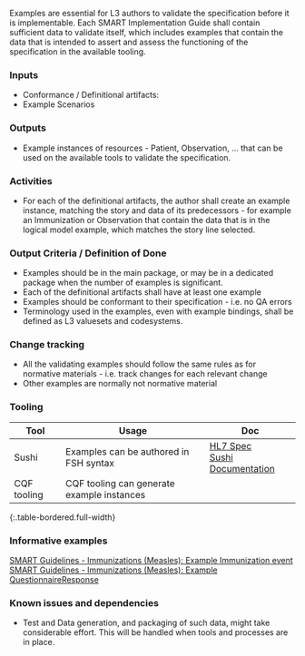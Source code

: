 Examples are essential for L3 authors to validate the specification before it is implementable.
Each SMART Implementation Guide shall contain sufficient data to validate itself, which includes examples that contain the data that is intended to assert and assess the functioning of the specification in the available tooling.

### **Inputs** 

* Conformance / Definitional artifacts: 
* Example Scenarios

### **Outputs**

* Example instances of resources - Patient, Observation, ... that can be used on the available tools to validate the specification.

### **Activities**

* For each of the definitional artifacts, the author shall create an example instance, matching the story and data of its predecessors - for example an Immunization or Observation that contain the data that is in the logical model example, which matches the story line selected.

### **Output Criteria / Definition of Done**

* Examples should be in the main package, or may be in a dedicated package when the number of examples is significant.
* Each of the definitional artifacts shall have at least one example
* Examples should be conformant to their specification - i.e. no QA errors
* Terminology used in the examples, even with example bindings, shall be defined as L3 valuesets and codesystems.


### **Change tracking**
* All the validating examples should follow the same rules as for normative materials - i.e. track changes for each relevant change
* Other examples are normally not normative material

### **Tooling**

| Tool | Usage | Doc |
| --- | ---| ---| 
| Sushi | Examples can be authored in FSH syntax | [HL7 Spec](https://build.fhir.org/ig/HL7/fhir-shorthand/reference.html)<br/>[Sushi Documentation](https://fshschool.org) |
| CQF tooling | CQF tooling can generate example instances |  |
{:.table-bordered.full-width}  


### **Informative examples**
[SMART Guidelines - Immunizations (Measles): Example Immunization event](https://worldhealthorganization.github.io/smart-immunizations-measles/Immunization-Immunization1.html)
[SMART Guidelines - Immunizations (Measles): Example QuestionnaireResponse](https://worldhealthorganization.github.io/smart-immunizations-measles/QuestionnaireResponse-Example.IMMZ.C.QuestionnaireResponse.1.html)


### **Known issues and dependencies**

* Test and Data generation, and packaging of such data, might take considerable effort. This will be handled when tools and processes are in place.
 
